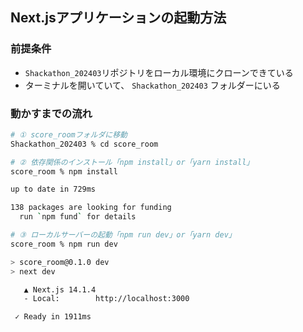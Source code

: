 
## Next.jsアプリケーションの起動方法

### 前提条件

- `Shackathon_202403`リポジトリをローカル環境にクローンできている
- ターミナルを開いていて、 `Shackathon_202403` フォルダーにいる

### 動かすまでの流れ

```bash
# ① score_roomフォルダに移動
Shackathon_202403 % cd score_room 

# ② 依存関係のインストール「npm install」or「yarn install」 
score_room % npm install 

up to date in 729ms

138 packages are looking for funding
  run `npm fund` for details

# ③ ローカルサーバーの起動「npm run dev」or「yarn dev」
score_room % npm run dev 

> score_room@0.1.0 dev
> next dev

   ▲ Next.js 14.1.4
   - Local:        http://localhost:3000

 ✓ Ready in 1911ms
```
